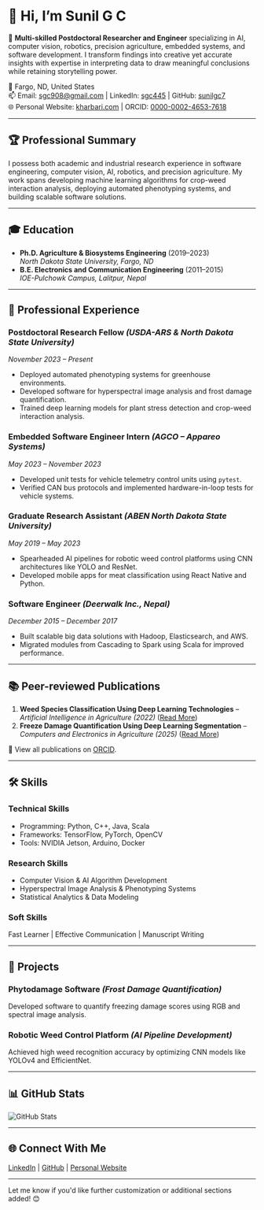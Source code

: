 # 👋 Hi, I’m Sunil G C

🌟 **Multi-skilled Postdoctoral Researcher and Engineer** specializing in AI, computer vision, robotics, precision agriculture, embedded systems, and software development. I transform findings into creative yet accurate insights with expertise in interpreting data to draw meaningful conclusions while retaining storytelling power.

📍 Fargo, ND, United States  
📫 Email: sgc908@gmail.com | LinkedIn: [sgc445](https://www.linkedin.com/in/sgc445) | GitHub: [sunilgc7](https://github.com/sunilgc7)  
🌐 Personal Website: [kharbari.com](https://kharbari.com) | ORCID: [0000-0002-4653-7618](https://orcid.org/0000-0002-4653-7618)

---

## 🏆 **Professional Summary**
I possess both academic and industrial research experience in software engineering, computer vision, AI, robotics, and precision agriculture. My work spans developing machine learning algorithms for crop-weed interaction analysis, deploying automated phenotyping systems, and building scalable software solutions.

---

## 🎓 **Education**
- **Ph.D. Agriculture & Biosystems Engineering** (2019–2023)  
  *North Dakota State University, Fargo, ND*  
- **B.E. Electronics and Communication Engineering** (2011–2015)  
  *IOE-Pulchowk Campus, Lalitpur, Nepal*

---

## 💼 **Professional Experience**

### **Postdoctoral Research Fellow** *(USDA-ARS & North Dakota State University)*  
*November 2023 – Present*  
- Deployed automated phenotyping systems for greenhouse environments.  
- Developed software for hyperspectral image analysis and frost damage quantification.  
- Trained deep learning models for plant stress detection and crop-weed interaction analysis.  

### **Embedded Software Engineer Intern** *(AGCO – Appareo Systems)*  
*May 2023 – November 2023*  
- Developed unit tests for vehicle telemetry control units using `pytest`.  
- Verified CAN bus protocols and implemented hardware-in-loop tests for vehicle systems.

### **Graduate Research Assistant** *(ABEN North Dakota State University)*  
*May 2019 – May 2023*  
- Spearheaded AI pipelines for robotic weed control platforms using CNN architectures like YOLO and ResNet.  
- Developed mobile apps for meat classification using React Native and Python.  

### **Software Engineer** *(Deerwalk Inc., Nepal)*  
*December 2015 – December 2017*  
- Built scalable big data solutions with Hadoop, Elasticsearch, and AWS.  
- Migrated modules from Cascading to Spark using Scala for improved performance.

---

## 📚 **Peer-reviewed Publications**
1. **Weed Species Classification Using Deep Learning Technologies** – *Artificial Intelligence in Agriculture (2022)* ([Read More](https://doi.org/10.1016/j.aiia.2022.11.001))  
2. **Freeze Damage Quantification Using Deep Learning Segmentation** – *Computers and Electronics in Agriculture (2025)* ([Read More](https://doi.org/10.1016/j.compag.2024.109734))  

🔗 View all publications on [ORCID](https://orcid.org/0000-0002-4653-7618).

---

## 🛠️ **Skills**
### **Technical Skills**
- Programming: Python, C++, Java, Scala  
- Frameworks: TensorFlow, PyTorch, OpenCV  
- Tools: NVIDIA Jetson, Arduino, Docker  

### **Research Skills**
- Computer Vision & AI Algorithm Development  
- Hyperspectral Image Analysis & Phenotyping Systems  
- Statistical Analytics & Data Modeling  

### **Soft Skills**
Fast Learner | Effective Communication | Manuscript Writing  

---

## 🌟 **Projects**
### **Phytodamage Software** *(Frost Damage Quantification)*  
Developed software to quantify freezing damage scores using RGB and spectral image analysis.

### **Robotic Weed Control Platform** *(AI Pipeline Development)*  
Achieved high weed recognition accuracy by optimizing CNN models like YOLOv4 and EfficientNet.

---

## 📊 **GitHub Stats**
![GitHub Stats](https://github-readme-stats.vercel.app/api?username=sunilgc7&show_icons=true&theme=radical)

---

## 🌐 **Connect With Me**
[LinkedIn](https://www.linkedin.com/in/sgc445) | [GitHub](https://github.com/sunilgc7) | [Personal Website](https://kharbari.com)

---

Let me know if you'd like further customization or additional sections added! 😊

